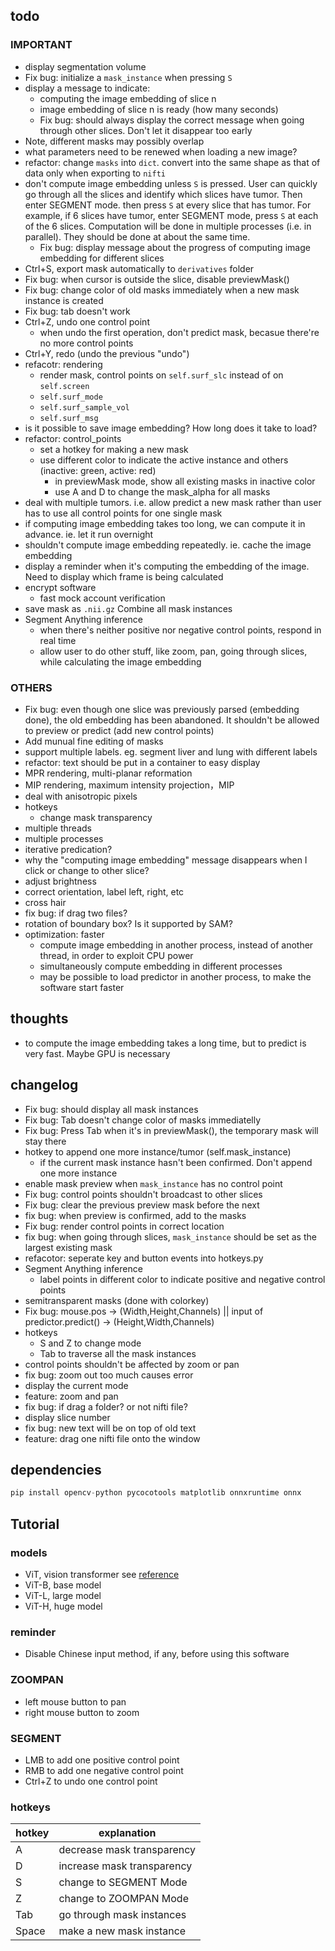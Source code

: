 ## todo

### IMPORTANT
- display segmentation volume
- Fix bug: initialize a `mask_instance` when pressing `S`
- display a message to indicate:
    - computing the image embedding of slice n
    - image embedding of slice n is ready (how many seconds)
    - Fix bug: should always display the correct message when going through other slices. Don't let it disappear too early
- Note, different masks may possibly overlap
- what parameters need to be renewed when loading a new image?
- refactor: change `masks` into `dict`. convert into the same shape as that of data only when exporting to `nifti`
- don't compute image embedding unless `S` is pressed. User can quickly go through all the slices and identify which slices have tumor. Then enter SEGMENT mode. then press `S` at every slice that has tumor. For example, if 6 slices have tumor, enter SEGMENT mode, press `S` at each of the 6 slices. Computation will be done in multiple processes (i.e. in parallel). They should be done at about the same time.
    - Fix bug: display message about the progress of computing image embedding for different slices
- Ctrl+S, export mask automatically to `derivatives` folder
- Fix bug: when cursor is outside the slice, disable previewMask()
- Fix bug: change color of old masks immediately when a new mask instance is created
- Fix bug: tab doesn't work
- Ctrl+Z, undo one control point
    - when undo the first operation, don't predict mask, becasue there're no more control points
- Ctrl+Y, redo (undo the previous "undo")
- refacotr: rendering
    - render mask, control points on `self.surf_slc` instead of on `self.screen`
    - `self.surf_mode`
    - `self.surf_sample_vol`
    - `self.surf_msg`
- is it possible to save image embedding? How long does it take to load?
- refactor: control_points
    - set a hotkey for making a new mask
    - use different color to indicate the active instance and others (inactive: green, active: red)
        - in previewMask mode, show all existing masks in inactive color
        - use A and D to change the mask_alpha for all masks
- deal with multiple tumors. i.e. allow predict a new mask rather than user has to use all control points for one single mask
- if computing image embedding takes too long, we can compute it in advance. ie. let it run overnight
- shouldn't compute image embedding repeatedly. ie. cache the image embedding
- display a reminder when it's computing the embedding of the image. Need to display which frame is being calculated
- encrypt software
    - fast mock account verification
- save mask as `.nii.gz`  Combine all mask instances
- Segment Anything inference
    - when there's neither positive nor negative control points, respond in real time
    - allow user to do other stuff, like zoom, pan, going through slices, while calculating the image embedding
 

### OTHERS
- Fix bug: even though one slice was previously parsed (embedding done), the old embedding has been abandoned. It shouldn't be allowed to preview or predict (add new control points)
- Add munual fine editing of masks
- support multiple labels. eg. segment liver and lung with different labels
- refactor: text should be put in a container to easy display
- MPR rendering, multi-planar reformation
- MIP rendering, maximum intensity projection，MIP
- deal with anisotropic pixels
- hotkeys
    - change mask transparency
- multiple threads
- multiple processes
- iterative predication?
- why the "computing image embedding" message disappears when I click or change to other slice?
- adjust brightness
- correct orientation, label left, right, etc
- cross hair
- fix bug: if drag two files?
- rotation of boundary box? Is it supported by SAM?
- optimization: faster
    - compute image embedding in another process, instead of another thread, in order to exploit CPU power
    - simultaneously compute embedding in different processes
    - may be possible to load predictor in another process, to make the software start faster

## thoughts
- to compute the image embedding takes a long time, but to predict is very fast. Maybe GPU is necessary

## changelog
- Fix bug: should display all mask instances
- Fix bug: Tab doesn't change color of masks immediatelly
- Fix bug: Press Tab when it's in previewMask(), the temporary mask will stay there
- hotkey to append one more instance/tumor (self.mask_instance)
    - if the current mask instance hasn't been confirmed. Don't append one more instance
- enable mask preview when `mask_instance` has no control point
- Fix bug: control points shouldn't broadcast to other slices
- Fix bug: clear the previous preview mask before the next
- fix bug: when preview is confirmed, add to the masks
- Fix bug: render control points in correct location
- fix bug: when going through slices, `mask_instance` should be set as the largest existing mask
- refacotor: seperate key and button events into hotkeys.py
- Segment Anything inference
    - label points in different color to indicate positive and negative control points
- semitransparent masks (done with colorkey)
- Fix bug: mouse.pos -> (Width,Height,Channels)  || input of predictor.predict() -> (Height,Width,Channels)
- hotkeys
    - S and Z to change mode
    - Tab to traverse all the mask instances
- control points shouldn't be affected by zoom or pan
- fix bug: zoom out too much causes error
- display the current mode
- feature: zoom and pan
- fix bug: if drag a folder? or not nifti file?
- display slice number
- fix bug: new text will be on top of old text
- feature: drag one nifti file onto the window

## dependencies
```py
pip install opencv-python pycocotools matplotlib onnxruntime onnx
```

## Tutorial
### models
- ViT, vision transformer see [reference](http://arxiv.org/abs/2010.11929)
- ViT-B, base model
- ViT-L, large model
- ViT-H, huge model

### reminder
- Disable Chinese input method, if any, before using this software

### ZOOMPAN
- left mouse button to pan
- right mouse button to zoom

### SEGMENT
- LMB to add one positive control point
- RMB to add one negative control point
- Ctrl+Z to undo one control point

### hotkeys
| hotkey | explanation                |
| ------ | -------------------------- |
| A      | decrease mask transparency |
| D      | increase mask transparency |
| S      | change to SEGMENT Mode     |
| Z      | change to ZOOMPAN Mode     |
| Tab    | go through mask instances  |
| Space  | make a new mask instance   |